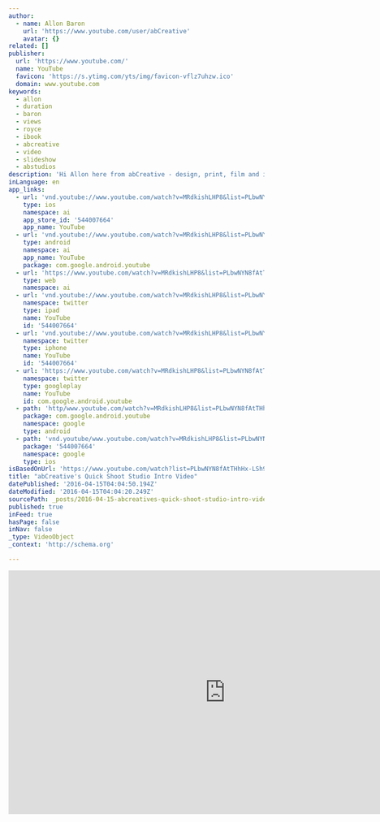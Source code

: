 ```yaml
---
author:
  - name: Allon Baron
    url: 'https://www.youtube.com/user/abCreative'
    avatar: {}
related: []
publisher:
  url: 'https://www.youtube.com/'
  name: YouTube
  favicon: 'https://s.ytimg.com/yts/img/favicon-vflz7uhzw.ico'
  domain: www.youtube.com
keywords:
  - allon
  - duration
  - baron
  - views
  - royce
  - ibook
  - abcreative
  - video
  - slideshow
  - abstudios
description: 'Hi Allon here from abCreative - design, print, film and iBooks. Today, we launch a brand new, world first service! A quick youtube shooting station, Shoot and Go for Web Video. Here is the intro video giving you a quick run down on how it will work. www.abCreative.com'
inLanguage: en
app_links:
  - url: 'vnd.youtube://www.youtube.com/watch?v=MRdkishLHP8&list=PLbwNYN8fAtTHhHx-LSh9xsn5gJ3CHf111&feature=applinks'
    type: ios
    namespace: ai
    app_store_id: '544007664'
    app_name: YouTube
  - url: 'vnd.youtube://www.youtube.com/watch?v=MRdkishLHP8&list=PLbwNYN8fAtTHhHx-LSh9xsn5gJ3CHf111&feature=applinks'
    type: android
    namespace: ai
    app_name: YouTube
    package: com.google.android.youtube
  - url: 'https://www.youtube.com/watch?v=MRdkishLHP8&list=PLbwNYN8fAtTHhHx-LSh9xsn5gJ3CHf111&feature=applinks'
    type: web
    namespace: ai
  - url: 'vnd.youtube://www.youtube.com/watch?v=MRdkishLHP8&list=PLbwNYN8fAtTHhHx-LSh9xsn5gJ3CHf111&feature=applinks'
    namespace: twitter
    type: ipad
    name: YouTube
    id: '544007664'
  - url: 'vnd.youtube://www.youtube.com/watch?v=MRdkishLHP8&list=PLbwNYN8fAtTHhHx-LSh9xsn5gJ3CHf111&feature=applinks'
    namespace: twitter
    type: iphone
    name: YouTube
    id: '544007664'
  - url: 'https://www.youtube.com/watch?v=MRdkishLHP8&list=PLbwNYN8fAtTHhHx-LSh9xsn5gJ3CHf111'
    namespace: twitter
    type: googleplay
    name: YouTube
    id: com.google.android.youtube
  - path: 'http/www.youtube.com/watch?v=MRdkishLHP8&list=PLbwNYN8fAtTHhHx-LSh9xsn5gJ3CHf111'
    package: com.google.android.youtube
    namespace: google
    type: android
  - path: 'vnd.youtube/www.youtube.com/watch?v=MRdkishLHP8&list=PLbwNYN8fAtTHhHx-LSh9xsn5gJ3CHf111'
    package: '544007664'
    namespace: google
    type: ios
isBasedOnUrl: 'https://www.youtube.com/watch?list=PLbwNYN8fAtTHhHx-LSh9xsn5gJ3CHf111&params=OAFIAVgB&v=MRdkishLHP8&mode=NORMAL'
title: "abCreative's Quick Shoot Studio Intro Video"
datePublished: '2016-04-15T04:04:50.194Z'
dateModified: '2016-04-15T04:04:20.249Z'
sourcePath: _posts/2016-04-15-abcreatives-quick-shoot-studio-intro-video.md
published: true
inFeed: true
hasPage: false
inNav: false
_type: VideoObject
_context: 'http://schema.org'

---
```

<iframe src="https://cdn.embedly.com/widgets/media.html?src=https%3A%2F%2Fwww.youtube.com%2Fembed%2Fvideoseries%3Flist%3DPLbwNYN8fAtTHhHx-LSh9xsn5gJ3CHf111&amp;url=https%3A%2F%2Fwww.youtube.com%2Fwatch%3Flist%3DPLbwNYN8fAtTHhHx-LSh9xsn5gJ3CHf111%26params%3DOAFIAVgB%26v%3DMRdkishLHP8%26mode%3DNORMAL&amp;image=https%3A%2F%2Fi.ytimg.com%2Fvi%2FMRdkishLHP8%2Fhqdefault.jpg&amp;key=b7d04c9b404c499eba89ee7072e1c4f7&amp;type=text%2Fhtml&amp;schema=youtube" width="854" height="480" scrolling="no" frameborder="0" allowfullscreen="allowfullscreen" style=""></iframe>